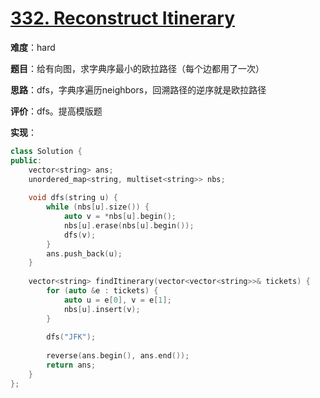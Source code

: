 # [332. Reconstruct Itinerary](https://leetcode.com/problems/reconstruct-itinerary/)

**难度**：hard

**题目**：给有向图，求字典序最小的欧拉路径（每个边都用了一次）

**思路**：dfs，字典序遍历neighbors，回溯路径的逆序就是欧拉路径

**评价**：dfs。提高模版题

**实现**：

```cpp
class Solution {
public:
    vector<string> ans;
    unordered_map<string, multiset<string>> nbs;
    
    void dfs(string u) {
        while (nbs[u].size()) {
            auto v = *nbs[u].begin();
            nbs[u].erase(nbs[u].begin());
            dfs(v);
        }
        ans.push_back(u);
    }
    
    vector<string> findItinerary(vector<vector<string>>& tickets) {
        for (auto &e : tickets) {
            auto u = e[0], v = e[1];
            nbs[u].insert(v);
        }
        
        dfs("JFK");
        
        reverse(ans.begin(), ans.end());
        return ans;
    }
};
```
